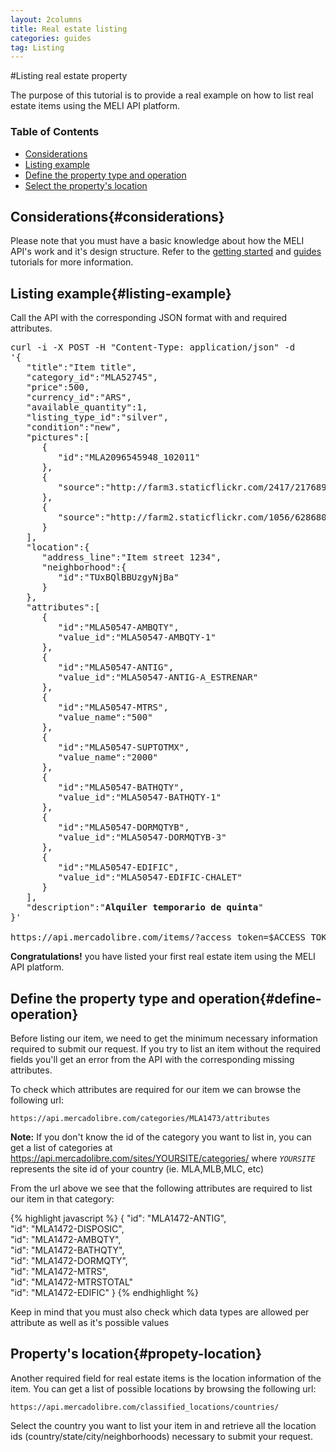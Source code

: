 ```yaml
---
layout: 2columns
title: Real estate listing
categories: guides
tag: Listing
---
```



#Listing real estate property

The purpose of this tutorial is to provide a real example on how to list real estate items using the MELI API platform. 

### Table of Contents
- [Considerations](#considerations)
- [Listing example](#listing-example)
- [Define the property type and operation](#define-operation)
- [Select the property's location](#propety-location)


## Considerations{#considerations}

Please note that you must have a basic knowledge about how the MELI API's work and it's design structure. Refer to the [getting started](/getting-started) and
[guides](/guides) tutorials for more information.


## Listing example{#listing-example}

Call the API with the corresponding JSON format with and required attributes.

<pre class="terminal">
curl -i -X POST -H "Content-Type: application/json" -d
'{
   "title":"Item title",
   "category_id":"MLA52745",
   "price":500,
   "currency_id":"ARS",
   "available_quantity":1,
   "listing_type_id":"silver",
   "condition":"new",
   "pictures":[
      {
         "id":"MLA2096545948_102011"
      },
      {
         "source":"http://farm3.staticflickr.com/2417/2176897085_946b7b66b8_b.jpg"
      },
      {
         "source":"http://farm2.staticflickr.com/1056/628680053_3b7c315548_b.jpg"
      }
   ],
   "location":{
      "address_line":"Item street 1234",
      "neighborhood":{
         "id":"TUxBQlBBUzgyNjBa"
      }
   },
   "attributes":[
      {
         "id":"MLA50547-AMBQTY",
         "value_id":"MLA50547-AMBQTY-1"
      },
      {
         "id":"MLA50547-ANTIG",
         "value_id":"MLA50547-ANTIG-A_ESTRENAR"
      },
      {
         "id":"MLA50547-MTRS",
         "value_name":"500"
      },
      {
         "id":"MLA50547-SUPTOTMX",
         "value_name":"2000"
      },
      {
         "id":"MLA50547-BATHQTY",
         "value_id":"MLA50547-BATHQTY-1"
      },
      {
         "id":"MLA50547-DORMQTYB",
         "value_id":"MLA50547-DORMQTYB-3"
      },
      {
         "id":"MLA50547-EDIFIC",
         "value_id":"MLA50547-EDIFIC-CHALET"
      }
   ],
   "description":"<b>Alquiler temporario de quinta</b>"
}'

https://api.mercadolibre.com/items/?access_token=$ACCESS_TOKEN
</pre>
    
**Congratulations!** you have listed your first real estate item using the MELI API platform.

## Define the property type and operation{#define-operation}

Before listing our item, we need to get the minimum necessary information required to submit our request. If you try to list an item without the required fields
you'll get an error from the API with the corresponding missing attributes.

To check which attributes are required for our item we can browse the following url:

	https://api.mercadolibre.com/categories/MLA1473/attributes
	

**Note:** If you don't know the id of the category you want to list in, you can get a list of categories at https://api.mercadolibre.com/sites/YOURSITE/categories/ where *`YOURSITE`* represents
the site id of your country (ie. MLA,MLB,MLC, etc)

From the url above we see that the following attributes are required to list our item in that category:

{% highlight javascript %}
{
"id": "MLA1472-ANTIG",      
"id": "MLA1472-DISPOSIC",    
"id": "MLA1472-AMBQTY",    
"id": "MLA1472-BATHQTY",    
"id": "MLA1472-DORMQTY",    
"id": "MLA1472-MTRS",	    
"id": "MLA1472-MTRSTOTAL"    
"id": "MLA1472-EDIFIC"
}
{% endhighlight %}

Keep in mind that you must also check which data types are allowed per attribute as well as it's possible values 

## Property's location{#propety-location}

Another required field for real estate items is the location information of the item. You can get a list of possible locations by browsing the following url:

	https://api.mercadolibre.com/classified_locations/countries/
	
Select the country you want to list your item in and retrieve all the location ids (country/state/city/neighborhoods) necessary to submit your request.    




